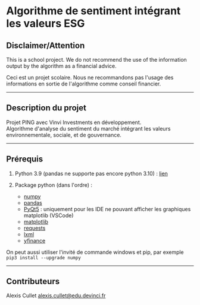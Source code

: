 # Algorithme de sentiment intégrant les valeurs ESG

## Disclaimer/Attention

This is a school project. We do not recommend the use of the information output by the algorithm as a financial advice.  

Ceci est un projet scolaire. Nous ne recommandons pas l'usage des informations en sortie de l'algorithme comme conseil financier.

---

## Description du projet

Projet PING avec Vinvi Investments en développement.  
Algorithme d'analyse du sentiment du marché intégrant les valeurs environnementale, sociale, et de gouvernance.

---

## Prérequis

1. Python 3.9 (pandas ne supporte pas encore python 3.10) : [lien](https://www.python.org/downloads/release/python-397/)

2. Package python (dans l'ordre) :
    * [numpy](https://pypi.org/project/numpy/)
    * [pandas](https://pypi.org/project/pandas/)
    * [PyQt5](https://pypi.org/project/PyQt5/) : uniquement pour les IDE ne pouvant afficher les graphiques matplotlib (VSCode)
    * [matplotlib](https://pypi.org/project/matplotlib/)
    * [requests](https://pypi.org/project/requests/)
    * [lxml](https://pypi.org/project/lxml/)
    * [yfinance](https://pypi.org/project/yfinance/)

On peut aussi utiliser l'invité de commande windows et pip, par exemple `pip3 install --upgrade numpy`

---

## Contributeurs

Alexis Cullet <alexis.cullet@edu.devinci.fr>
